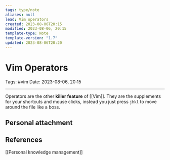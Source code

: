 ```yaml
---
tags: type/note
aliases: null
lead: Vim operators
created: 2023-08-06T20:15
modified: 2023-08-06, 20:15
template-type: Note
template-version: "1.7"
updated: 2023-08-06T20:20
---
```


# Vim Operators

Tags: #vim
Date: 2023-08-06, 20:15

---

Operators are the other __killer feature__ of [[Vim]]. They are the supplements for your shortcuts and mouse clicks, instead you just press `jhkl` to move around the file like a boss.

## Personal attachment 



## References

[[Personal knowledge management]]